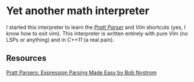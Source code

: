 # Yet another math interpreter

I started this interpreter to learn the 
[*Pratt Parser*](https://en.wikipedia.org/wiki/Operator-precedence_parser) 
and _Vim_ shortcuts (yes, I know how to exit vim).
This interpreter is written entirely with pure Vim (no LSPs or anything) and in *C++11* (a real pain).

## Resources
[Pratt Parsers: Expression Parsing Made Easy by Bob Nystrom](https://journal.stuffwithstuff.com/2011/03/19/pratt-parsers-expression-parsing-made-easy/)
